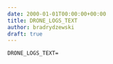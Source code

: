 ```yaml
---
date: 2000-01-01T00:00:00+00:00
title: DRONE_LOGS_TEXT
author: bradrydzewski
draft: true
---
```




```
DRONE_LOGS_TEXT=
```
